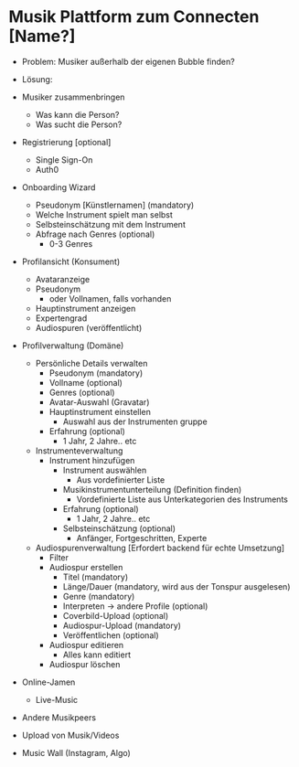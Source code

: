 # Musik Plattform zum Connecten [Name?]

- Problem: Musiker außerhalb der eigenen Bubble finden?
- Lösung:
- Musiker zusammenbringen

  - Was kann die Person?
  - Was sucht die Person?

- Registrierung [optional]
  - Single Sign-On
  - Auth0
- Onboarding Wizard
  - Pseudonym [Künstlernamen] (mandatory)
  - Welche Instrument spielt man selbst
  - Selbsteinschätzung mit dem Instrument
  - Abfrage nach Genres (optional)
    - 0-3 Genres
- Profilansicht (Konsument)
  - Avataranzeige
  - Pseudonym
    - oder Vollnamen, falls vorhanden
  - Hauptinstrument anzeigen
  - Expertengrad
  - Audiospuren (veröffentlicht)
- Profilverwaltung (Domäne)

  - Persönliche Details verwalten
    - Pseudonym (mandatory)
    - Vollname (optional)
    - Genres (optional)
    - Avatar-Auswahl (Gravatar)
    - Hauptinstrument einstellen
      - Auswahl aus der Instrumenten gruppe
    - Erfahrung (optional)
      - 1 Jahr, 2 Jahre.. etc
  - Instrumenteverwaltung
    - Instrument hinzufügen
      - Instrument auswählen
        - Aus vordefinierter Liste
      - Musikinstrumentunterteilung (Definition finden)
        - Vordefinierte Liste aus Unterkategorien des Instruments
      - Erfahrung (optional)
        - 1 Jahr, 2 Jahre.. etc
      - Selbsteinschätzung (optional)
        - Anfänger, Fortgeschritten, Experte
  - Audiospurenverwaltung [Erfordert backend für echte Umsetzung]
    - Filter
    - Audiospur erstellen
      - Titel (mandatory)
      - Länge/Dauer (mandatory, wird aus der Tonspur ausgelesen)
      - Genre (mandatory)
      - Interpreten -> andere Profile (optional)
      - Coverbild-Upload (optional)
      - Audiospur-Upload (mandatory)
      - Veröffentlichen (optional)
    - Audiospur editieren
      - Alles kann editiert
    - Audiospur löschen

- Online-Jamen
  - Live-Music
- Andere Musikpeers
- Upload von Musik/Videos
- Music Wall (Instagram, Algo)
